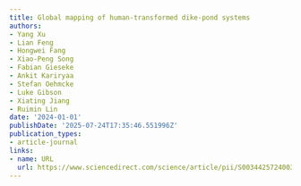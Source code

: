 ```yaml
---
title: Global mapping of human-transformed dike-pond systems
authors:
- Yang Xu
- Lian Feng
- Hongwei Fang
- Xiao-Peng Song
- Fabian Gieseke
- Ankit Kariryaa
- Stefan Oehmcke
- Luke Gibson
- Xiating Jiang
- Ruimin Lin
date: '2024-01-01'
publishDate: '2025-07-24T17:35:46.551996Z'
publication_types:
- article-journal
links:
- name: URL
  url: https://www.sciencedirect.com/science/article/pii/S0034425724003808
---
```

